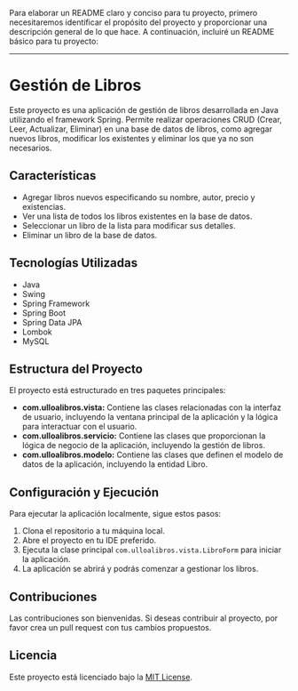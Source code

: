 Para elaborar un README claro y conciso para tu proyecto, primero necesitaremos identificar el propósito del proyecto y proporcionar una descripción general de lo que hace. A continuación, incluiré un README básico para tu proyecto:

---

# Gestión de Libros

Este proyecto es una aplicación de gestión de libros desarrollada en Java utilizando el framework Spring. Permite realizar operaciones CRUD (Crear, Leer, Actualizar, Eliminar) en una base de datos de libros, como agregar nuevos libros, modificar los existentes y eliminar los que ya no son necesarios.

## Características

- Agregar libros nuevos especificando su nombre, autor, precio y existencias.
- Ver una lista de todos los libros existentes en la base de datos.
- Seleccionar un libro de la lista para modificar sus detalles.
- Eliminar un libro de la base de datos.

## Tecnologías Utilizadas

- Java
- Swing
- Spring Framework
- Spring Boot
- Spring Data JPA
- Lombok
- MySQL

## Estructura del Proyecto

El proyecto está estructurado en tres paquetes principales:

- **com.ulloalibros.vista:** Contiene las clases relacionadas con la interfaz de usuario, incluyendo la ventana principal de la aplicación y la lógica para interactuar con el usuario.
- **com.ulloalibros.servicio:** Contiene las clases que proporcionan la lógica de negocio de la aplicación, incluyendo la gestión de libros.
- **com.ulloalibros.modelo:** Contiene las clases que definen el modelo de datos de la aplicación, incluyendo la entidad Libro.

## Configuración y Ejecución

Para ejecutar la aplicación localmente, sigue estos pasos:

1. Clona el repositorio a tu máquina local.
2. Abre el proyecto en tu IDE preferido.
3. Ejecuta la clase principal `com.ulloalibros.vista.LibroForm` para iniciar la aplicación.
4. La aplicación se abrirá y podrás comenzar a gestionar los libros.

## Contribuciones

Las contribuciones son bienvenidas. Si deseas contribuir al proyecto, por favor crea un pull request con tus cambios propuestos.

## Licencia

Este proyecto está licenciado bajo la [MIT License](LICENSE).

